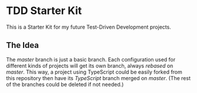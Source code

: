 # TDD Starter Kit

This is a Starter Kit for my future Test-Driven Development projects.

## The Idea

The _master_ branch is just a basic branch. Each configuration used for different kinds of projects will get its own branch, always _rebased_ on _master_. This way, a project using TypeScript could be easily forked from this repository then have its _TypeScript_ branch merged on _master_. (The rest of the branches could be deleted if not needed.)